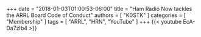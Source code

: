 +++
date = "2018-01-03T01:00:53-06:00"
title = "Ham Radio Now tackles the ARRL Board Code of Conduct"
authors = [ "K0STK" ]
categories = [ "Membership" ]
tags = [ "ARRL", "HRN", "YouTube" ]
+++
{{< youtube EcA-Da7zIb4 >}}
<!--more-->

